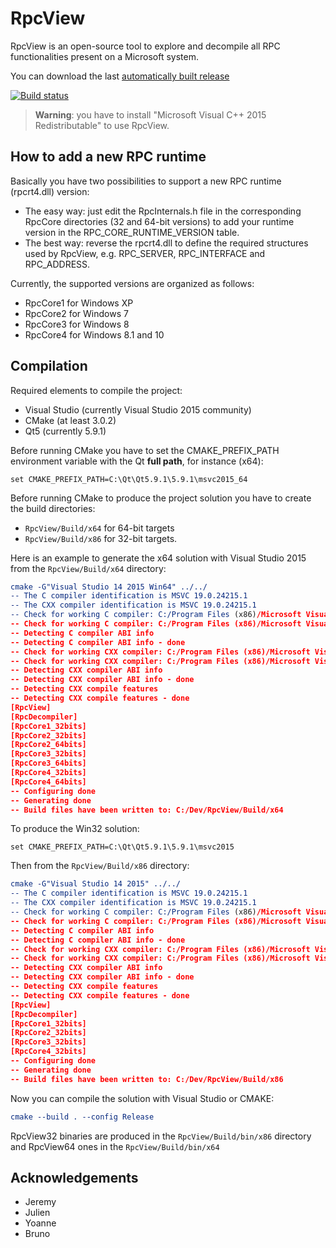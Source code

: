 ﻿# RpcView

RpcView is an open-source tool to explore and decompile all RPC functionalities present on a Microsoft system.

You can download the last [automatically built release](https://ci.appveyor.com/project/silverf0x/rpcview/build/artifacts)

[![Build status](https://ci.appveyor.com/api/projects/status/o5wy6mdk16tuht70?svg=true)](https://ci.appveyor.com/project/silverf0x/rpcview)

> **Warning**: you have to install "Microsoft Visual C++ 2015 Redistributable" to use RpcView.

## How to add a new RPC runtime

Basically you have two possibilities to support a new RPC runtime (rpcrt4.dll) version:

- The easy way: just edit the RpcInternals.h file in the corresponding RpcCore directories (32 and 64-bit versions) to add your runtime version in the RPC_CORE_RUNTIME_VERSION table.
- The best way: reverse the rpcrt4.dll to define the required structures used by RpcView, e.g. RPC_SERVER, RPC_INTERFACE and RPC_ADDRESS.

Currently, the supported versions are organized as follows:

- RpcCore1 for Windows XP
- RpcCore2 for Windows 7
- RpcCore3 for Windows 8
- RpcCore4 for Windows 8.1 and 10

## Compilation

Required elements to compile the project:

* Visual Studio (currently Visual Studio 2015 community)
* CMake (at least 3.0.2)
* Qt5 (currently 5.9.1)

Before running CMake you have to set the CMAKE_PREFIX_PATH environment variable with the Qt **full path**, for instance (x64):
```
set CMAKE_PREFIX_PATH=C:\Qt\Qt5.9.1\5.9.1\msvc2015_64
```
Before running CMake to produce the project solution you have to create the build directories:
- ```RpcView/Build/x64``` for 64-bit targets
- ```RpcView/Build/x86``` for 32-bit targets.

Here is an example to generate the x64 solution with Visual Studio 2015 from the ```RpcView/Build/x64``` directory:

```cmake
cmake -G"Visual Studio 14 2015 Win64" ../../
-- The C compiler identification is MSVC 19.0.24215.1
-- The CXX compiler identification is MSVC 19.0.24215.1
-- Check for working C compiler: C:/Program Files (x86)/Microsoft Visual Studio 14.0/VC/bin/x86_amd64/cl.exe
-- Check for working C compiler: C:/Program Files (x86)/Microsoft Visual Studio 14.0/VC/bin/x86_amd64/cl.exe -- works
-- Detecting C compiler ABI info
-- Detecting C compiler ABI info - done
-- Check for working CXX compiler: C:/Program Files (x86)/Microsoft Visual Studio 14.0/VC/bin/x86_amd64/cl.exe
-- Check for working CXX compiler: C:/Program Files (x86)/Microsoft Visual Studio 14.0/VC/bin/x86_amd64/cl.exe -- works
-- Detecting CXX compiler ABI info
-- Detecting CXX compiler ABI info - done
-- Detecting CXX compile features
-- Detecting CXX compile features - done
[RpcView]
[RpcDecompiler]
[RpcCore1_32bits]
[RpcCore2_32bits]
[RpcCore2_64bits]
[RpcCore3_32bits]
[RpcCore3_64bits]
[RpcCore4_32bits]
[RpcCore4_64bits]
-- Configuring done
-- Generating done
-- Build files have been written to: C:/Dev/RpcView/Build/x64
```

To produce the Win32 solution:
```
set CMAKE_PREFIX_PATH=C:\Qt\Qt5.9.1\5.9.1\msvc2015
```
Then from the ```RpcView/Build/x86``` directory:
```cmake
cmake -G"Visual Studio 14 2015" ../../
-- The C compiler identification is MSVC 19.0.24215.1
-- The CXX compiler identification is MSVC 19.0.24215.1
-- Check for working C compiler: C:/Program Files (x86)/Microsoft Visual Studio 14.0/VC/bin/cl.exe
-- Check for working C compiler: C:/Program Files (x86)/Microsoft Visual Studio 14.0/VC/bin/cl.exe -- works
-- Detecting C compiler ABI info
-- Detecting C compiler ABI info - done
-- Check for working CXX compiler: C:/Program Files (x86)/Microsoft Visual Studio 14.0/VC/bin/cl.exe
-- Check for working CXX compiler: C:/Program Files (x86)/Microsoft Visual Studio 14.0/VC/bin/cl.exe -- works
-- Detecting CXX compiler ABI info
-- Detecting CXX compiler ABI info - done
-- Detecting CXX compile features
-- Detecting CXX compile features - done
[RpcView]
[RpcDecompiler]
[RpcCore1_32bits]
[RpcCore2_32bits]
[RpcCore3_32bits]
[RpcCore4_32bits]
-- Configuring done
-- Generating done
-- Build files have been written to: C:/Dev/RpcView/Build/x86
```
Now you can compile the solution with Visual Studio or CMAKE:

```cmake
cmake --build . --config Release
```

RpcView32 binaries are produced in the ```RpcView/Build/bin/x86``` directory and RpcView64 ones in the ```RpcView/Build/bin/x64```

## Acknowledgements

* Jeremy
* Julien
* Yoanne
* Bruno
